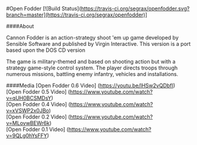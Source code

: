 #Open Fodder
[![Build Status](https://travis-ci.org/segrax/openfodder.svg?branch=master](https://travis-ci.org/segrax/openfodder)]

####About

Cannon Fodder is an action-strategy shoot 'em up game developed by Sensible Software and published by Virgin Interactive. This version is a port based upon the DOS CD version

The game is military-themed and based on shooting action but with a strategy game-style 
control system. The player directs troops through numerous missions, battling enemy infantry, vehicles and installations.

####Media
[Open Fodder 0.6 Video] (https://youtu.be/lHSw2vQDbfI)  
[Open Fodder 0.5 Video] (https://www.youtube.com/watch?v=qUH0BCSMDsY)  
[Open Fodder 0.4 Video] (https://www.youtube.com/watch?v=xVSWP2x0JBo)  
[Open Fodder 0.2 Video] (https://www.youtube.com/watch?v=MLovwBEWr6k)  
[Open Fodder 0.1 Video] (https://www.youtube.com/watch?v=9QLg0hYsFFY)  

